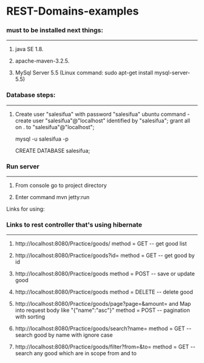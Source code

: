 # REST-Domains-examples



### must to be installed next things:
***************************************************

1. java SE 1.8.

2. apache-maven-3.2.5.

3. MySql Server 5.5 (Linux command: sudo apt-get install mysql-server-5.5)

### Database steps:
***************************************************

1. Create user "salesifua" with password "salesifua"
   ubuntu command - create user "salesifua"@"localhost" identified by "salesifua";
   grant all on . to "salesifua"@"localhost";
   
   mysql -u salesifua -p
   
   CREATE DATABASE salesifua;


### Run server 
***************************************************

1. From console go to project directory
 
2. Enter command mvn jetty:run

Links for using:
### Links to rest controller that's using hibernate
***************************************************

1. http://localhost:8080/Practice/goods/ method = GET -- get good list 

2. http://localhost:8080/Practice/goods?id= method = GET -- get good by id

3. http://localhost:8080/Practice/goods method = POST -- save or update good

4. http://localhost:8080/Practice/goods method = DELETE -- delete good

5. http://localhost:8080/Practice/goods/page?page=&amount= and Map into request body like "{"name":"asc"}"
method = POST -- pagination with sorting

8. http://localhost:8080/Practice/goods/search?name= method = GET -- search good by 
  name with ignore case

9. http://localhost:8080/Practice/goods/filter?from=&to= method = GET -- search any good which
  are in scope from and to

